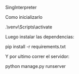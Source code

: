 SingInterpreter

Como inicializarlo

.\venv\Scripts\activate

Luego instalar las dependencias:

pip install -r requirements.txt

Y por ultimo correr el servidor:

python manage.py runserver
